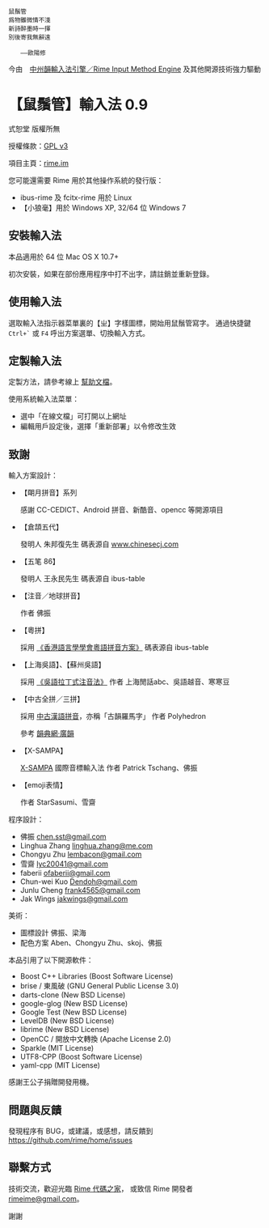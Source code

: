 
    鼠鬚管
    爲物雖微情不淺
    新詩醉墨時一揮
    別後寄我無辭遠

    　　——歐陽修

今由　[中州韻輸入法引擎／Rime Input Method Engine](http://rime.im)
及其他開源技術強力驅動

【鼠鬚管】輸入法 0.9
===

式恕堂 版權所無

授權條款：[GPL v3](https://www.gnu.org/licenses/gpl-3.0.en.html)

項目主頁：[rime.im](http://rime.im)

您可能還需要 Rime 用於其他操作系統的發行版：

  * ibus-rime 及 fcitx-rime 用於 Linux
  * 【小狼毫】用於 Windows XP, 32/64 位 Windows 7

安裝輸入法
---

本品適用於 64 位 Mac OS X 10.7+

初次安裝，如果在部份應用程序中打不出字，請註銷並重新登錄。

使用輸入法
---

選取輸入法指示器菜單裏的【ㄓ】字樣圖標，開始用鼠鬚管寫字。
通過快捷鍵 `` Ctrl+` `` 或 `F4` 呼出方案選單、切換輸入方式。

定製輸入法
---

定製方法，請參考線上 [幫助文檔](http://rime.im/docs/)。

使用系統輸入法菜單：

  * 選中「在線文檔」可打開以上網址
  * 編輯用戶設定後，選擇「重新部署」以令修改生效

致謝
---

輸入方案設計：

  * 【朙月拼音】系列

    感謝 CC-CEDICT、Android 拼音、新酷音、opencc 等開源項目

  * 【倉頡五代】

    發明人 朱邦復先生
    碼表源自 www.chinesecj.com

  * 【五笔 86】

    發明人 王永民先生
    碼表源自 ibus-table

  * 【注音／地球拼音】

    作者 佛振

  * 【粵拼】

    採用 [《香港語言學學會粵語拼音方案》](http://www.lshk.org/cantonese.php)
    碼表源自 ibus-table

  * 【上海吳語】、【蘇州吳語】

    採用 [《吳語拉丁式注音法》](http://input.foruto.com/wu/method.html)
    作者 上海閒話abc、吳語越音、寒寒豆

  * 【中古全拼／三拼】

    採用 [中古漢語拼音](http://zh.wikipedia.org/wiki/User:Polyhedron/中古漢語拼音)，亦稱「古韻羅馬字」
    作者 Polyhedron

    參考 [韻典網·廣韻](http://ytenx.org/kyonh/)

  * 【X-SAMPA】

    [X-SAMPA](http://zh.wikipedia.org/wiki/X-SAMPA) 國際音標輸入法
    作者 Patrick Tschang、佛振

  * 【emoji表情】

    作者 StarSasumi、雪齋

程序設計：

  * 佛振 <chen.sst@gmail.com>
  * Linghua Zhang <linghua.zhang@me.com>
  * Chongyu Zhu <lembacon@gmail.com>
  * 雪齋 <lyc20041@gmail.com>
  * faberii <ofaberii@gmail.com>
  * Chun-wei Kuo <Dendoh@gmail.com>
  * Junlu Cheng <frank4565@gmail.com>
  * Jak Wings <jakwings@gmail.com>

美術：

  * 圖標設計 佛振、梁海
  * 配色方案 Aben、Chongyu Zhu、skoj、佛振

本品引用了以下開源軟件：

  * Boost C++ Libraries  (Boost Software License)
  * brise / 東風破 (GNU General Public License 3.0)
  * darts-clone  (New BSD License)
  * google-glog  (New BSD License)
  * Google Test  (New BSD License)
  * LevelDB  (New BSD License)
  * librime  (New BSD License)
  * OpenCC / 開放中文轉換  (Apache License 2.0)
  * Sparkle  (MIT License)
  * UTF8-CPP  (Boost Software License)
  * yaml-cpp  (MIT License)

感謝王公子捐贈開發用機。

問題與反饋
---

發現程序有 BUG，或建議，或感想，請反饋到
https://github.com/rime/home/issues

聯繫方式
---

技術交流，歡迎光臨 [Rime 代碼之家](https://github.com/rime/home)，
或致信 Rime 開發者 <rimeime@gmail.com>。

謝謝
